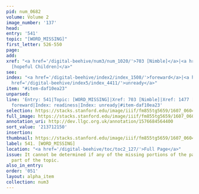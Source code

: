 ```yaml
---
pid: num_0682
volume: Volume 2
image_number: '137'
head:
entry: '541'
topic: "[WORD_MISSING]"
first_letter: 526-550
page:
add:
xref: "<a href='/digital-beehive/num3/num_1020/'>703 [Nimble]</a>|<a href='/digital-beehive/num6/num_2178/'>1477
  [hopeful Children]</a>"
see:
index: "<a href='/digital-beehive/index2/index_1508/'>foreward</a>|<a href='/digital-beehive/index4/index_3305/'>readiness</a>|<a
  href='/digital-beehive/index5/index_4411/'>unready</a>"
item: "#item-daf10ea23"
unparsed:
line: 'Entry: 541|Topic: [WORD_MISSING]|Xref: 703 [Nimble]|Xref: 1477 [hopeful Children]|Index:
  foreward|Index: readiness|Index: unready|#item-daf10ea23'
selection: https://stacks.stanford.edu/image/iiif/fm855tg5659/1607_0604/387,2150,2868,865/full/0/default.jpg
full_image: https://stacks.stanford.edu/image/iiif/fm855tg5659/1607_0604/full/full/0/default.jpg
annotation_uri: http://dev.llgc.org.uk/annotation/1576684564400
sort_value: '213712150'
insertion:
thumbnail: https://stacks.stanford.edu/image/iiif/fm855tg5659/1607_0604/387,2150,600,180/250,/0/default.jpg
label: 541. [WORD_MISSING]
location: "<a href='/digital-beehive/toc/toc2_127/'>Full Page</a>"
issue: It cannot be determined if any of the missing portions of the page contain
  part of the topic.
also_in_entry:
order: '051'
layout: alpha_item
collection: num3
---
```

